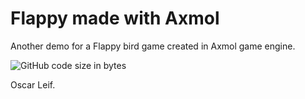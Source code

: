 # Flappy made with Axmol 

Another demo for a Flappy bird game created in Axmol game engine. 

![GitHub code size in bytes](https://img.shields.io/github/languages/code-size/OscarLeif/FlappyBird-Axmol?style=plastic)

Oscar Leif.

